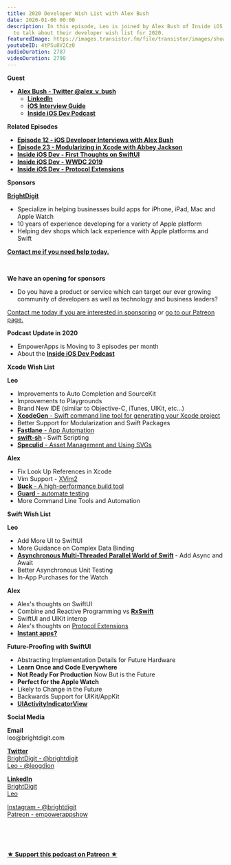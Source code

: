 ```yaml
---
title: 2020 Developer Wish List with Alex Bush
date: 2020-01-06 00:00
description: In this episode, Leo is joined by Alex Bush of Inside iOS Dev podcast
  to talk about their developer wish list for 2020.
featuredImage: https://images.transistor.fm/file/transistor/images/show/122/full_1533929410-artwork.jpg
youtubeID: 4tPSu8V2Cz0
audioDuration: 2787
videoDuration: 2790
---
```

<p><b>Guest</b></p><ul><li>
<a href="https://twitter.com/alex_v_bush"><strong>Alex Bush - Twitter @alex_v_bush</strong></a><ul>
<li><a href="https://www.linkedin.com/in/alexvbush"><strong>LinkedIn</strong></a></li>
<li>
<a href="http://iosinterviewguide.com/"><strong>iOS Interview Guide</strong></a><strong> </strong>
</li>
<li><a href="http://insideiosdev.com/"><strong>Inside iOS Dev Podcast</strong></a></li>
</ul>
</li></ul><p><b>Related Episodes</b></p><ul>
<li><a href="https://share.transistor.fm/s/bcf9bb21"><strong>Episode 12 - iOS Developer Interviews with Alex Bush</strong></a></li>
<li><a href="https://share.transistor.fm/s/c8f9aa41"><strong>Episode 23 - Modularizing in Xcode with Abbey Jackson</strong></a></li>
<li><a href="https://insideiosdev.com/episodes/first-thoughts-on-swiftui"><strong>Inside iOS Dev - First Thoughts on SwiftUI</strong></a></li>
<li><a href="https://insideiosdev.com/episodes/wwdc-2019-woes-the-pressures-frustrations-of-ever-changing-tech"><strong>Inside iOS Dev - WWDC 2019</strong></a></li>
<li><a href="https://insideiosdev.com/episodes/protocol-extension-overuse"><strong>Inside iOS Dev - Protocol Extensions</strong></a></li>
</ul><p><b>Sponsors</b></p><p><a href="https://brightdigit.com/"><strong>BrightDigit</strong></a></p><ul>
<li>Specialize in helping businesses build apps for iPhone, iPad, Mac and Apple Watch</li>
<li>10 years of experience developing for a variety of Apple platform</li>
<li>Helping dev shops which lack experience with Apple platforms and Swift</li>
</ul><p><a href="https://brightdigit.com/contact/"><strong>Contact me if you need help today.</strong></a></p><p><br></p><p><strong>We have an opening for sponsors</strong></p><ul><li>Do you have a product or service which can target our ever growing community of developers as well as technology and business leaders? </li></ul><p><a href="https://brightdigit.com/contact/">Contact me today if you are interested in sponsoring</a> or <a href="https://www.patreon.com/empowerappsshow">go to our Patreon page.</a></p><p><b>Podcast Update in 2020</b></p><ul>
<li>EmpowerApps is Moving to 3 episodes per month</li>
<li>About the <a href="http://insideiosdev.com/"><strong>Inside iOS Dev Podcast</strong></a>
</li>
</ul><p><b>Xcode Wish List</b></p><p><strong>Leo</strong></p><ul>
<li>Improvements to Auto Completion and SourceKit</li>
<li>Improvements to Playgrounds</li>
<li>Brand New IDE (similar to Objective-C, iTunes, UIKit, etc...)</li>
<li><a href="https://github.com/yonaskolb/XcodeGen"><strong>XcodeGen</strong> - Swift command line tool for generating your Xcode project</a></li>
<li>Better Support for Modularization and Swift Packages</li>
<li>
<a href="https://fastlane.tools"><strong>Fastlane</strong> - App Automation</a> </li>
<li>
<a href="https://github.com/mxcl/swift-sh"><strong>swift-sh</strong></a><strong> - </strong>Swift Scripting</li>
<li><a href="https://speculid.com"><strong>Speculid</strong> - Asset Management and Using SVGs</a></li>
</ul><p><strong>Alex</strong></p><ul>
<li>Fix Look Up References in Xcode</li>
<li>Vim Support - <a href="https://github.com/XVimProject/XVim2">XVim2</a>
</li>
<li><a href="https://buck.build"><strong>Buck</strong> - A high-performance build tool</a></li>
<li><a href="https://guardgem.org"><strong>Guard</strong> - automate testing</a></li>
<li>More Command Line Tools and Automation</li>
</ul><p><b>Swift Wish List</b></p><p><strong>Leo</strong></p><ul>
<li>Add More UI to SwiftUI</li>
<li>More Guidance on Complex Data Binding</li>
<li>
<a href="https://learningswift.brightdigit.com/asynchronous-multi-threaded-parallel-world-of-swift/"><strong>Asynchronous Multi-Threaded Parallel World of Swift</strong></a><strong> </strong>- Add Async and Await</li>
<li>Better Asynchronous Unit Testing</li>
<li>In-App Purchases for the Watch</li>
</ul><p><strong>Alex</strong></p><ul>
<li>Alex's thoughts on SwiftUI</li>
<li>Combine and Reactive Programming vs <a href="https://github.com/ReactiveX/RxSwift"><strong>RxSwift</strong></a>
</li>
<li>SwiftUI and UIKit interop</li>
<li>Alex's thoughts on <a href="https://insideiosdev.com/episodes/protocol-extension-overuse">Protocol Extensions</a>
</li>
<li><a href="https://developer.android.com/topic/google-play-instant"><strong>Instant apps?</strong></a></li>
</ul><p><b>Future-Proofing with SwiftUI</b></p><ul>
<li>Abstracting Implementation Details for Future Hardware</li>
<li><strong>Learn Once and Code Everywhere </strong></li>
<li>
<strong>Not Ready For Production</strong> Now But is the Future</li>
<li><strong>Perfect for the Apple Watch</strong></li>
<li>Likely to Change in the Future</li>
<li>Backwards Support for UIKit/AppKit</li>
<li><a href="https://stackoverflow.com/questions/56496638/activity-indicator-in-swiftui"><strong>UIActivityIndicatorView</strong></a></li>
</ul><p><b>Social Media</b></p><p><strong>Email</strong><br>leo@brightdigit.com</p><p><a href="https://twitter.com/brightdigit"><strong>Twitter </strong><br>BrightDigit - @brightdigit</a><br><a href="https://twitter.com/leogdion">Leo - @leogdion</a></p><p><a href="https://www.linkedin.com/company/bright-digit"><strong>LinkedIn</strong><br>BrightDigit</a><br><a href="https://www.linkedin.com/in/leogdion/">Leo</a></p><p><a href="https://www.instagram.com/brightdigit/">Instagram - @brightdigit</a><br><a href="https://www.patreon.com/empowerappsshow">Patreon - empowerappshow</a></p><p><br></p><p><br></p><p><strong><a rel="payment" title="★ Support this podcast on Patreon ★" href="https://www.patreon.com/empowerappsshow">★ Support this podcast on Patreon ★</a></strong></p>
      